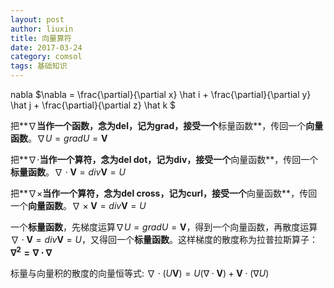 ```yaml
---
layout: post
author: liuxin
title: 向量算符
date: 2017-03-24
category: comsol
tags: 基础知识
---
```

<script type="text/x-mathjax-config">MathJax.Hub.Config({tex2jax: {inlineMath:[['$','$']]}});</script>
<script type="text/javascript" src="http://cdn.mathjax.org/mathjax/latest/MathJax.js?config=TeX-AMS-MML_HTMLorMML"></script>

nabla $\nabla = \frac{\partial}{\partial x} \hat i + \frac{\partial}{\partial y} \hat j + \frac{\partial}{\partial z} \hat k $

把**$\nabla$**当作一个函数，念为del，记为grad，接受一个**标量函数**，传回一个**向量函数**。$\nabla U = grad U = \mathbf V$

把**$\nabla \cdot$**当作一个算符，念为del dot，记为div，接受一个**向量函数**，传回一个**标量函数**。$\nabla  \cdot \mathbf V= div \mathbf V = U$

把**$\nabla \times$**当作一个算符，念为del cross，记为curl，接受一个**向量函数**，传回一个**向量函数**。$\nabla  \times \mathbf V= div \mathbf V = U$

一个**标量函数**，先梯度运算$\nabla U = grad U = \mathbf V$，得到一个向量函数，再散度运算$\nabla  \cdot \mathbf V= div \mathbf V = U$，又得回一个**标量函数**。这样梯度的散度称为拉普拉斯算子：
**$\nabla ^2 = \nabla \cdot \nabla$**

标量与向量积的散度的向量恒等式:
$\nabla \cdot (U \mathbf V) = U (\nabla \cdot \mathbf V) + \mathbf V \cdot (\nabla U)$